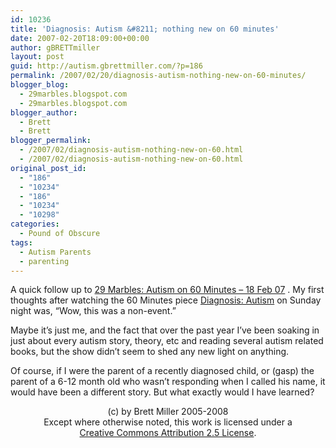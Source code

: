 ```yaml
---
id: 10236
title: 'Diagnosis: Autism &#8211; nothing new on 60 minutes'
date: 2007-02-20T18:09:00+00:00
author: gBRETTmiller
layout: post
guid: http://autism.gbrettmiller.com/?p=186
permalink: /2007/02/20/diagnosis-autism-nothing-new-on-60-minutes/
blogger_blog:
  - 29marbles.blogspot.com
  - 29marbles.blogspot.com
blogger_author:
  - Brett
  - Brett
blogger_permalink:
  - /2007/02/diagnosis-autism-nothing-new-on-60.html
  - /2007/02/diagnosis-autism-nothing-new-on-60.html
original_post_id:
  - "186"
  - "10234"
  - "186"
  - "10234"
  - "10298"
categories:
  - Pound of Obscure
tags:
  - Autism Parents
  - parenting
---
```

A quick follow up to [29 Marbles: Autism on 60 Minutes &#8211; 18 Feb 07](http://29marbles.blogspot.com/2007/02/autism-on-60-minutes-18-feb-07.html#links) . My first thoughts after watching the 60 Minutes piece [Diagnosis: Autism](http://www.cbsnews.com/stories/2007/02/15/60minutes/main2483414.shtml) on Sunday night was, &#8220;Wow, this was a non-event.&#8221; 

Maybe it&#8217;s just me, and the fact that over the past year I&#8217;ve been soaking in just about every autism story, theory, etc and reading several autism related books, but the show didn&#8217;t seem to shed any new light on anything. 

Of course, if I were the parent of a recently diagnosed child, or (gasp) the parent of a 6-12 month old who wasn&#8217;t responding when I called his name, it would have been a different story. But what exactly would I have learned?

<div class="blogger-post-footer">
  <p align="center">
    (c) by Brett Miller 2005-2008<br /> Except where otherwise noted, this work is licensed under a<br /> <a href="http://creativecommons.org/licenses/by/2.5/" rel="license">Creative Commons Attribution 2.5 License</a>.
  </p>
</div>